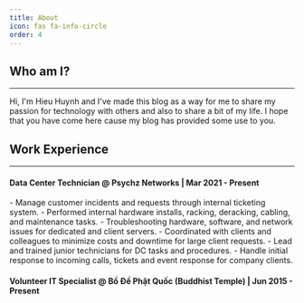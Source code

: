 ```yaml
---
title: About
icon: fas fa-info-circle
order: 4
---
```


## Who am I?
---

Hi, I'm Hieu Huynh and I've made this blog as a way for me to share my passion for technology with others and also to share a bit of my life. I hope that you have come here cause my blog has provided some use to you.

## Work Experience
---

<h4> Data Center Technician @ Psychz Networks | Mar 2021 - Present </h4>
- Manage customer incidents and requests through internal ticketing system.
- Performed internal hardware installs, racking, deracking, cabling, and maintenance tasks.
- Troubleshooting hardware, software, and network issues for dedicated and client servers.
- Coordinated with clients and colleagues to minimize costs and downtime for large client requests.
- Lead and trained junior technicians for DC tasks and procedures.
- Handle initial response to incoming calls, tickets and event response for company clients.

<h4> Volunteer IT Specialist @ Bồ Đề Phật Quốc (Buddhist Temple) | Jun 2015 - Present </h4>